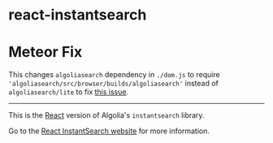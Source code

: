 # react-instantsearch

# Meteor Fix
This changes `algoliasearch` dependency in `./dom.js` to require `'algoliasearch/src/browser/builds/algoliasearch'` instead of `algoliasearch/lite` to fix [this issue](https://github.com/algolia/algoliasearch-client-javascript/issues/292#issuecomment-229651198).

---

This is the [React](https://facebook.github.io/react/) version of
Algolia's `instantsearch` library.

Go to the [React InstantSearch website](https://community.algolia.com/react-instantsearch/) for more information.
